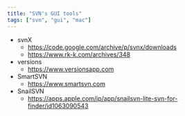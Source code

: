 ```yaml
---
title: "SVN's GUI tools"
tags: ["svn", "gui", "mac"]
---
```


* svnX
  * https://code.google.com/archive/p/svnx/downloads
  * https://www.rk-k.com/archives/348
* versions
  * https://www.versionsapp.com
* SmartSVN
  * https://www.smartsvn.com
* SnailSVN
  * https://apps.apple.com/jp/app/snailsvn-lite-svn-for-finder/id1063090543
